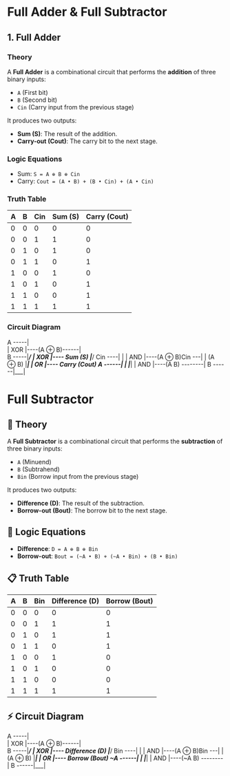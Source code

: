 # Full Adder & Full Subtractor

## 1. Full Adder

### **Theory**
A **Full Adder** is a combinational circuit that performs the **addition** of three binary inputs:
- `A` (First bit)
- `B` (Second bit)
- `Cin` (Carry input from the previous stage)

It produces two outputs:
- **Sum (S)**: The result of the addition.
- **Carry-out (Cout)**: The carry bit to the next stage.

### **Logic Equations**
- Sum: `S = A ⊕ B ⊕ Cin`
- Carry: `Cout = (A • B) + (B • Cin) + (A • Cin)`

### **Truth Table**

| A | B | Cin | Sum (S) | Carry (Cout) |
|---|---|-----|--------|-------------|
| 0 | 0 |  0  |   0    |      0      |
| 0 | 0 |  1  |   1    |      0      |
| 0 | 1 |  0  |   1    |      0      |
| 0 | 1 |  1  |   0    |      1      |
| 1 | 0 |  0  |   1    |      0      |
| 1 | 0 |  1  |   0    |      1      |
| 1 | 1 |  0  |   0    |      1      |
| 1 | 1 |  1  |   1    |      1      |

### **Circuit Diagram**
 A -----|   \
        | XOR |----(A ⊕ B)------|   \
 B -----|___/                   | XOR |---- Sum (S)
                                 |___/ 
 Cin ----|   |
         | AND |----(A ⊕ B)Cin ---|   |
 (A ⊕ B) |___|                   | OR |---- Carry (Cout)
 A ------|   |                    |___| 
         | AND |----(A B) --------|
 B ------|___|



# Full Subtractor

## 📝 Theory
A **Full Subtractor** is a combinational circuit that performs the **subtraction** of three binary inputs:
- `A` (Minuend)
- `B` (Subtrahend)
- `Bin` (Borrow input from the previous stage)

It produces two outputs:
- **Difference (D)**: The result of the subtraction.
- **Borrow-out (Bout)**: The borrow bit to the next stage.

## 🔢 Logic Equations
- **Difference**: `D = A ⊕ B ⊕ Bin`
- **Borrow-out**: `Bout = (~A • B) + (~A • Bin) + (B • Bin)`

## 📋 Truth Table

| A | B | Bin | Difference (D) | Borrow (Bout) |
|---|---|-----|--------------|--------------|
| 0 | 0 |  0  |      0       |      0       |
| 0 | 0 |  1  |      1       |      1       |
| 0 | 1 |  0  |      1       |      1       |
| 0 | 1 |  1  |      0       |      1       |
| 1 | 0 |  0  |      1       |      0       |
| 1 | 0 |  1  |      0       |      0       |
| 1 | 1 |  0  |      0       |      0       |
| 1 | 1 |  1  |      1       |      1       |

## ⚡ Circuit Diagram

 A -----|   \
        | XOR |----(A ⊕ B)------|   \
 B -----|___/                   | XOR |---- Difference (D)
                                 |___/ 
 Bin ----|   |
         | AND |----(A ⊕ B)Bin ---|   |
 (A ⊕ B) |___|                   | OR |---- Borrow (Bout)
 ~A ------|   |                    |___| 
          | AND |----(~A B) --------|
 B ------|___|
